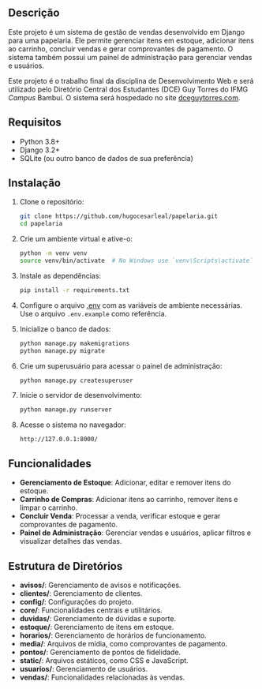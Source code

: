 
## Descrição

Este projeto é um sistema de gestão de vendas desenvolvido em Django para uma papelaria. Ele permite gerenciar itens em estoque, adicionar itens ao carrinho, concluir vendas e gerar comprovantes de pagamento. O sistema também possui um painel de administração para gerenciar vendas e usuários.

Este projeto é o trabalho final da disciplina de Desenvolvimento Web e será utilizado pelo Diretório Central dos Estudantes (DCE) Guy Torres do IFMG *Campus* Bambuí. O sistema será hospedado no site [dceguytorres.com](https://dceguytorres.com).

## Requisitos

- Python 3.8+
- Django 3.2+
- SQLite (ou outro banco de dados de sua preferência)

## Instalação

1. Clone o repositório:

    ```bash
    git clone https://github.com/hugocesarleal/papelaria.git
    cd papelaria
    ```

2. Crie um ambiente virtual e ative-o:

    ```bash
    python -m venv venv
    source venv/bin/activate  # No Windows use `venv\Scripts\activate`
    ```

3. Instale as dependências:

    ```bash
    pip install -r requirements.txt
    ```

4. Configure o arquivo [.env](http://_vscodecontentref_/2) com as variáveis de ambiente necessárias. Use o arquivo `.env.example` como referência.

5. Inicialize o banco de dados:

    ```bash
    python manage.py makemigrations
    python manage.py migrate
    ```

6. Crie um superusuário para acessar o painel de administração:

    ```bash
    python manage.py createsuperuser
    ```

7. Inicie o servidor de desenvolvimento:

    ```bash
    python manage.py runserver
    ```

8. Acesse o sistema no navegador:

    ```
    http://127.0.0.1:8000/
    ```

## Funcionalidades

- **Gerenciamento de Estoque**: Adicionar, editar e remover itens do estoque.
- **Carrinho de Compras**: Adicionar itens ao carrinho, remover itens e limpar o carrinho.
- **Concluir Venda**: Processar a venda, verificar estoque e gerar comprovantes de pagamento.
- **Painel de Administração**: Gerenciar vendas e usuários, aplicar filtros e visualizar detalhes das vendas.

## Estrutura de Diretórios

- **avisos/**: Gerenciamento de avisos e notificações.
- **clientes/**: Gerenciamento de clientes.
- **config/**: Configurações do projeto.
- **core/**: Funcionalidades centrais e utilitários.
- **duvidas/**: Gerenciamento de dúvidas e suporte.
- **estoque/**: Gerenciamento de itens em estoque.
- **horarios/**: Gerenciamento de horários de funcionamento.
- **media/**: Arquivos de mídia, como comprovantes de pagamento.
- **pontos/**: Gerenciamento de pontos de fidelidade.
- **static/**: Arquivos estáticos, como CSS e JavaScript.
- **usuarios/**: Gerenciamento de usuários.
- **vendas/**: Funcionalidades relacionadas às vendas.